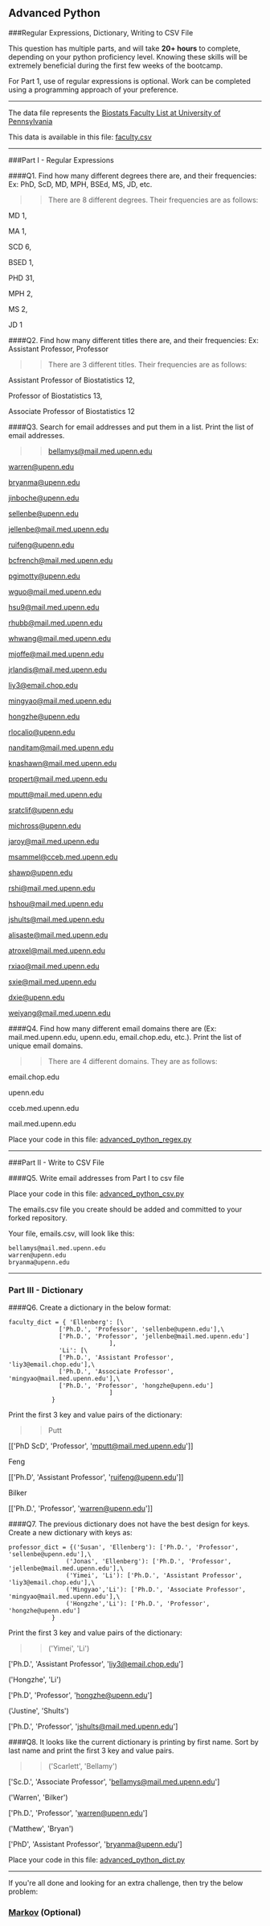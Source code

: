 ## Advanced Python    

###Regular Expressions, Dictionary, Writing to CSV File  

This question has multiple parts, and will take **20+ hours** to complete, depending on your python proficiency level.  Knowing these skills will be extremely beneficial during the first few weeks of the bootcamp.

For Part 1, use of regular expressions is optional.  Work can be completed using a programming approach of your preference. 

---

The data file represents the [Biostats Faculty List at University of Pennsylvania](http://www.med.upenn.edu/cceb/biostat/faculty.shtml)

This data is available in this file:  [faculty.csv](python/faculty.csv)

--- 

###Part I - Regular Expressions  


####Q1. Find how many different degrees there are, and their frequencies: Ex:  PhD, ScD, MD, MPH, BSEd, MS, JD, etc.

>> There are 8 different degrees. Their frequencies are as follows:

MD 1, 

MA 1, 

SCD 6, 

BSED 1, 

PHD 31, 

MPH 2, 

MS 2, 

JD 1



####Q2. Find how many different titles there are, and their frequencies:  Ex:  Assistant Professor, Professor

>> There are 3 different titles. Their frequencies are as follows: 

Assistant Professor of Biostatistics 12, 

Professor of Biostatistics 13, 

Associate Professor of Biostatistics 12


####Q3. Search for email addresses and put them in a list.  Print the list of email addresses.

>> bellamys@mail.med.upenn.edu

warren@upenn.edu

bryanma@upenn.edu

jinboche@upenn.edu

sellenbe@upenn.edu

jellenbe@mail.med.upenn.edu

ruifeng@upenn.edu

bcfrench@mail.med.upenn.edu

pgimotty@upenn.edu

wguo@mail.med.upenn.edu

hsu9@mail.med.upenn.edu

rhubb@mail.med.upenn.edu

whwang@mail.med.upenn.edu

mjoffe@mail.med.upenn.edu

jrlandis@mail.med.upenn.edu

liy3@email.chop.edu

mingyao@mail.med.upenn.edu

hongzhe@upenn.edu

rlocalio@upenn.edu

nanditam@mail.med.upenn.edu

knashawn@mail.med.upenn.edu

propert@mail.med.upenn.edu

mputt@mail.med.upenn.edu

sratclif@upenn.edu

michross@upenn.edu

jaroy@mail.med.upenn.edu

msammel@cceb.med.upenn.edu

shawp@upenn.edu

rshi@mail.med.upenn.edu

hshou@mail.med.upenn.edu

jshults@mail.med.upenn.edu

alisaste@mail.med.upenn.edu

atroxel@mail.med.upenn.edu

rxiao@mail.med.upenn.edu

sxie@mail.med.upenn.edu

dxie@upenn.edu

weiyang@mail.med.upenn.edu



####Q4. Find how many different email domains there are (Ex:  mail.med.upenn.edu, upenn.edu, email.chop.edu, etc.).  Print the list of unique email domains.

>> There are 4 different domains. They are as follows: 

email.chop.edu

upenn.edu

cceb.med.upenn.edu

mail.med.upenn.edu


Place your code in this file: [advanced_python_regex.py](python/advanced_python_regex.py)

---

###Part II - Write to CSV File

####Q5.  Write email addresses from Part I to csv file

Place your code in this file: [advanced_python_csv.py](python/advanced_python_csv.py)

The emails.csv file you create should be added and committed to your forked repository.

Your file, emails.csv, will look like this:
```
bellamys@mail.med.upenn.edu
warren@upenn.edu
bryanma@upenn.edu
```

---

### Part III - Dictionary

####Q6.  Create a dictionary in the below format:
```
faculty_dict = { 'Ellenberg': [\
              ['Ph.D.', 'Professor', 'sellenbe@upenn.edu'],\
              ['Ph.D.', 'Professor', 'jellenbe@mail.med.upenn.edu']
                            ],
              'Li': [\
              ['Ph.D.', 'Assistant Professor', 'liy3@email.chop.edu'],\
              ['Ph.D.', 'Associate Professor', 'mingyao@mail.med.upenn.edu'],\
              ['Ph.D.', 'Professor', 'hongzhe@upenn.edu']
                            ]
            }
```
Print the first 3 key and value pairs of the dictionary:

>> Putt

[['PhD ScD', 'Professor', 'mputt@mail.med.upenn.edu']]


Feng

[['Ph.D', 'Assistant Professor', 'ruifeng@upenn.edu']]


Bilker

[['Ph.D.', 'Professor', 'warren@upenn.edu']]



####Q7.  The previous dictionary does not have the best design for keys.  Create a new dictionary with keys as:

```
professor_dict = {('Susan', 'Ellenberg'): ['Ph.D.', 'Professor', 'sellenbe@upenn.edu'],\
                ('Jonas', 'Ellenberg'): ['Ph.D.', 'Professor', 'jellenbe@mail.med.upenn.edu'],\
                ('Yimei', 'Li'): ['Ph.D.', 'Assistant Professor', 'liy3@email.chop.edu'],\
                ('Mingyao','Li'): ['Ph.D.', 'Associate Professor', 'mingyao@mail.med.upenn.edu'],\
                ('Hongzhe','Li'): ['Ph.D.', 'Professor', 'hongzhe@upenn.edu']
            }
```

Print the first 3 key and value pairs of the dictionary:

>> ('Yimei', 'Li')

['Ph.D.', 'Assistant Professor', 'liy3@email.chop.edu']


('Hongzhe', 'Li')

['Ph.D', 'Professor', 'hongzhe@upenn.edu']


('Justine', 'Shults')

['Ph.D.', 'Professor', 'jshults@mail.med.upenn.edu']


####Q8.  It looks like the current dictionary is printing by first name.  Sort by last name and print the first 3 key and value pairs.  

>> ('Scarlett', 'Bellamy')

['Sc.D.', 'Associate Professor', 'bellamys@mail.med.upenn.edu']


('Warren', 'Bilker')

['Ph.D.', 'Professor', 'warren@upenn.edu']


('Matthew', 'Bryan')

['PhD', 'Assistant Professor', 'bryanma@upenn.edu']


Place your code in this file: [advanced_python_dict.py](python/advanced_python_dict.py)

--- 

If you're all done and looking for an extra challenge, then try the below problem:  

### [Markov](python/markov.py) (Optional)

